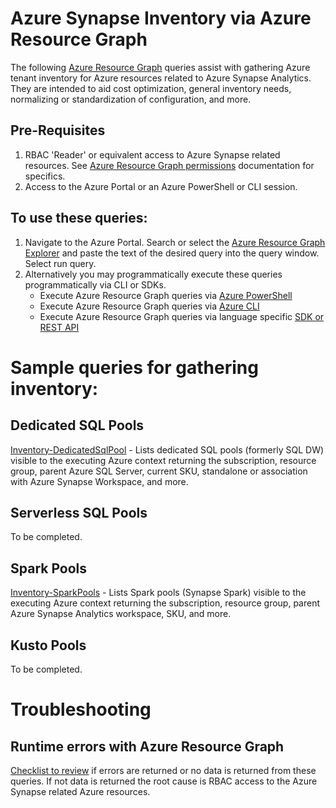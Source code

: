 # Azure Synapse Inventory via Azure Resource Graph
The following [Azure Resource Graph](https://azure.microsoft.com/en-us/features/resource-graph/) queries assist with gathering Azure tenant inventory for Azure resources related to Azure Synapse Analytics. They are intended to aid cost optimization, general inventory needs, normalizing or standardization of configuration, and more.

## Pre-Requisites
1. RBAC 'Reader' or equivalent access to Azure Synapse related resources. See [Azure Resource Graph permissions](https://docs.microsoft.com/en-us/azure/governance/resource-graph/overview#permissions-in-azure-resource-graph) documentation for specifics.
2. Access to the Azure Portal or an Azure PowerShell or CLI session. 


## To use these queries:
1. Navigate to the Azure Portal. Search or select the [Azure Resource Graph Explorer](https://docs.microsoft.com/en-us/azure/governance/resource-graph/first-query-portal) and paste the text of the desired query into the query window. Select run query.
2. Alternatively you may programmatically execute these queries programmatically via CLI or SDKs.
    - Execute Azure Resource Graph queries via [Azure PowerShell](https://docs.microsoft.com/en-us/azure/governance/resource-graph/first-query-powershell)
    - Execute Azure Resource Graph queries via [Azure CLI](https://docs.microsoft.com/en-us/azure/governance/resource-graph/first-query-azurecli)
    - Execute Azure Resource Graph queries via language specific [SDK or REST API](https://docs.microsoft.com/en-us/azure/governance/resource-graph/first-query-rest-api) 

# Sample queries for gathering inventory: 

## Dedicated SQL Pools
[Inventory-DedicatedSqlPool](Inventory-DedicatedSqlPool.kql) - Lists dedicated SQL pools (formerly SQL DW) visible to the executing Azure context returning the subscription, resource group, parent Azure SQL Server, current SKU, standalone or association with Azure Synapse Workspace, and more.

## Serverless SQL Pools
To be completed.

## Spark Pools
[Inventory-SparkPools](Inventory-SparkPools.kql) - Lists Spark pools (Synapse Spark) visible to the executing Azure context returning the subscription, resource group, parent Azure Synapse Analytics workspace, SKU, and more. 

## Kusto Pools
To be completed.

# Troubleshooting

## Runtime errors with Azure Resource Graph

[Checklist to review](https://docs.microsoft.com/en-us/azure/governance/resource-graph/troubleshoot/general) if errors are returned or no data is returned from these queries. If not data is returned the root cause is RBAC access to the Azure Synapse related Azure resources.



